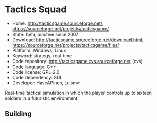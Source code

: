 # Tactics Squad

- Home: http://tacticsgame.sourceforge.net/, https://sourceforge.net/projects/tacticsgame/
- State: beta, inactive since 2007
- Download: http://tacticsgame.sourceforge.net/download.html, https://sourceforge.net/projects/tacticsgame/files/
- Platform: Windows, Linux
- Keyword: strategy, real-time
- Code repository: http://tacticsgame.cvs.sourceforge.net (cvs)
- Code language: C++
- Code license: GPL-2.0
- Code dependency: SDL
- Developer: HaveAPinch, Luismv

Real-time tactical simulation in which the player controls up to sixteen soldiers in a futuristic environment.

## Building
